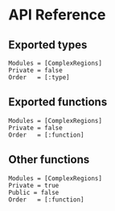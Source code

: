 # API Reference

## Exported types

```@autodocs
Modules = [ComplexRegions]
Private = false
Order   = [:type]
```

## Exported functions

```@autodocs
Modules = [ComplexRegions]
Private = false
Order   = [:function]
```

## Other functions

```@autodocs
Modules = [ComplexRegions]
Private = true
Public = false
Order   = [:function]
```
